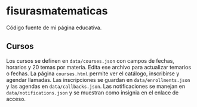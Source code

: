 # fisurasmatematicas
Código fuente de mi página educativa.

## Cursos
Los cursos se definen en `data/courses.json` con campos de fechas, horarios y 20 temas por materia. Edita ese archivo para actualizar temarios o fechas.
La página `courses.html` permite ver el catálogo, inscribirse y agendar llamadas. Las inscripciones se guardan en `data/enrollments.json` y las agendas en `data/callbacks.json`. Las notificaciones se manejan en `data/notifications.json` y se muestran como insignia en el enlace de acceso.
